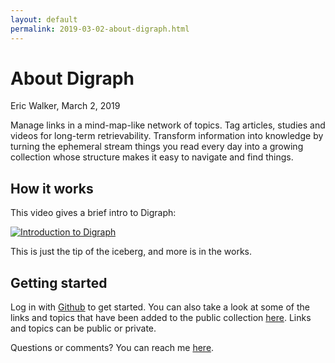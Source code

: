 ```yaml
---
layout: default
permalink: 2019-03-02-about-digraph.html
---
```


# About Digraph
<byline>Eric Walker, March 2, 2019</byline>

Manage links in a mind-map-like network of topics. Tag articles, studies and videos for long-term retrievability. Transform information into knowledge by turning the ephemeral stream things you read every day into a growing collection whose structure makes it easy to navigate and find things.

## How it works

This video gives a brief intro to Digraph:

[![Introduction to Digraph](https://img.youtube.com/vi/Z3WOWikFJGw/0.jpg)](https://youtu.be/Z3WOWikFJGw "Introduction to Digraph")

This is just the tip of the iceberg, and more is in the works.

## Getting started

Log in with [Github](https://digraph.app/auth/github) to get started. You can also take a look at some of the links and topics that have been added to the public collection [here](https://digraph.app/). Links and topics can be public or private.

Questions or comments? You can reach me [here](mailto:eric.walker@gmail.com).
